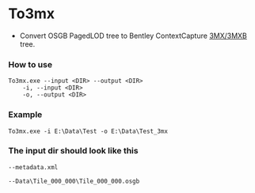 # To3mx

- Convert OSGB PagedLOD tree to Bentley ContextCapture [3MX/3MXB](https://docs.bentley.com/LiveContent/web/ContextCapture%20Help-v9/en/GUID-CED0ABE6-2EE3-458D-9810-D87EC3C521BD.html) tree.

### How to use
```
To3mx.exe --input <DIR> --output <DIR>
	-i, --input <DIR> 
	-o, --output <DIR> 
```

### Example
```
To3mx.exe -i E:\Data\Test -o E:\Data\Test_3mx
```

### The input dir should look like this
```
--metadata.xml

--Data\Tile_000_000\Tile_000_000.osgb

```